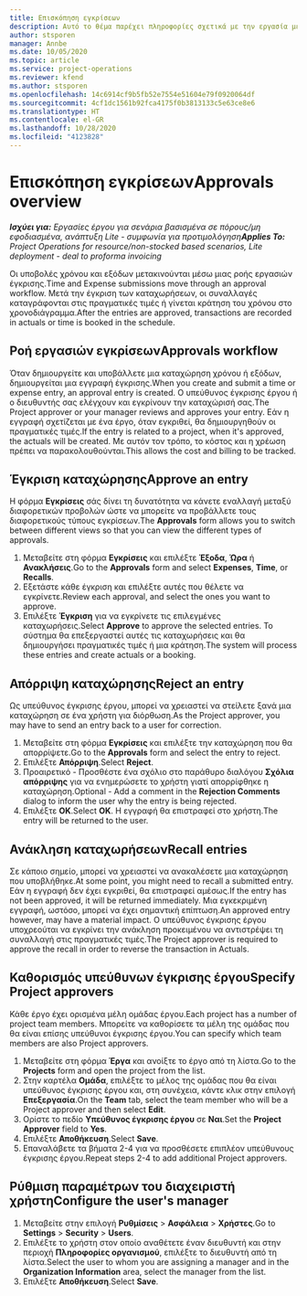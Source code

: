 ```yaml
---
title: Επισκόπηση εγκρίσεων
description: Αυτό το θέμα παρέχει πληροφορίες σχετικά με την εργασία με εγκρίσεις στο Project Operations.
author: stsporen
manager: Annbe
ms.date: 10/05/2020
ms.topic: article
ms.service: project-operations
ms.reviewer: kfend
ms.author: stsporen
ms.openlocfilehash: 14c6914cf9b5fb52e7554e51604e79f0920064df
ms.sourcegitcommit: 4cf1dc1561b92fca4175f0b3813133c5e63ce8e6
ms.translationtype: HT
ms.contentlocale: el-GR
ms.lasthandoff: 10/28/2020
ms.locfileid: "4123828"
---
```

# <a name="approvals-overview"></a><span data-ttu-id="54e5f-103">Επισκόπηση εγκρίσεων</span><span class="sxs-lookup"><span data-stu-id="54e5f-103">Approvals overview</span></span>

<span data-ttu-id="54e5f-104">_**Ισχύει για:** Εργασίες έργου για σενάρια βασισμένα σε πόρους/μη εφοδιασμένα, ανάπτυξη Lite - συμφωνία για προτιμολόγηση_</span><span class="sxs-lookup"><span data-stu-id="54e5f-104">_**Applies To:** Project Operations for resource/non-stocked based scenarios, Lite deployment - deal to proforma invoicing_</span></span>

<span data-ttu-id="54e5f-105">Οι υποβολές χρόνου και εξόδων μετακινούνται μέσω μιας ροής εργασιών έγκρισης.</span><span class="sxs-lookup"><span data-stu-id="54e5f-105">Time and Expense submissions move through an approval workflow.</span></span> <span data-ttu-id="54e5f-106">Μετά την έγκριση των καταχωρήσεων, οι συναλλαγές καταγράφονται στις πραγματικές τιμές ή γίνεται κράτηση του χρόνου στο χρονοδιάγραμμα.</span><span class="sxs-lookup"><span data-stu-id="54e5f-106">After the entries are approved, transactions are recorded in actuals or time is booked in the schedule.</span></span>

## <a name="approvals-workflow"></a><span data-ttu-id="54e5f-107">Ροή εργασιών εγκρίσεων</span><span class="sxs-lookup"><span data-stu-id="54e5f-107">Approvals workflow</span></span>
<span data-ttu-id="54e5f-108">Όταν δημιουργείτε και υποβάλλετε μια καταχώρηση χρόνου ή εξόδων, δημιουργείται μια εγγραφή έγκρισης.</span><span class="sxs-lookup"><span data-stu-id="54e5f-108">When you create and submit a time or expense entry, an approval entry is created.</span></span> <span data-ttu-id="54e5f-109">Ο υπεύθυνος έγκρισης έργου ή ο διευθυντής σας ελέγχουν και εγκρίνουν την καταχώρισή σας.</span><span class="sxs-lookup"><span data-stu-id="54e5f-109">The Project approver or your manager reviews and approves your entry.</span></span> <span data-ttu-id="54e5f-110">Εάν η εγγραφή σχετίζεται με ένα έργο, όταν εγκριθεί, θα δημιουργηθούν οι πραγματικές τιμές.</span><span class="sxs-lookup"><span data-stu-id="54e5f-110">If the entry is related to a project, when it's approved, the actuals will be created.</span></span> <span data-ttu-id="54e5f-111">Με αυτόν τον τρόπο, το κόστος και η χρέωση πρέπει να παρακολουθούνται.</span><span class="sxs-lookup"><span data-stu-id="54e5f-111">This allows the cost and billing to be tracked.</span></span> 

## <a name="approve-an-entry"></a><span data-ttu-id="54e5f-112">Έγκριση καταχώρησης</span><span class="sxs-lookup"><span data-stu-id="54e5f-112">Approve an entry</span></span>
<span data-ttu-id="54e5f-113">Η φόρμα **Εγκρίσεις** σάς δίνει τη δυνατότητα να κάνετε εναλλαγή μεταξύ διαφορετικών προβολών ώστε να μπορείτε να προβάλλετε τους διαφορετικούς τύπους εγκρίσεων.</span><span class="sxs-lookup"><span data-stu-id="54e5f-113">The **Approvals** form allows you to switch between different views so that you can view the different types of approvals.</span></span>
  
1. <span data-ttu-id="54e5f-114">Μεταβείτε στη φόρμα **Εγκρίσεις** και επιλέξτε **Έξοδα**, **Ώρα** ή **Ανακλήσεις**.</span><span class="sxs-lookup"><span data-stu-id="54e5f-114">Go to the **Approvals** form and select **Expenses**, **Time**, or **Recalls**.</span></span>
2. <span data-ttu-id="54e5f-115">Εξετάστε κάθε έγκριση και επιλέξτε αυτές που θέλετε να εγκρίνετε.</span><span class="sxs-lookup"><span data-stu-id="54e5f-115">Review each approval, and select the ones you want to approve.</span></span>
3. <span data-ttu-id="54e5f-116">Επιλέξτε **Έγκριση** για να εγκρίνετε τις επιλεγμένες καταχωρήσεις.</span><span class="sxs-lookup"><span data-stu-id="54e5f-116">Select **Approve** to approve the selected entries.</span></span>
<span data-ttu-id="54e5f-117">Το σύστημα θα επεξεργαστεί αυτές τις καταχωρήσεις και θα δημιουργήσει πραγματικές τιμές ή μια κράτηση.</span><span class="sxs-lookup"><span data-stu-id="54e5f-117">The system will process these entries and create actuals or a booking.</span></span>

## <a name="reject-an-entry"></a><span data-ttu-id="54e5f-118">Απόρριψη καταχώρησης</span><span class="sxs-lookup"><span data-stu-id="54e5f-118">Reject an entry</span></span>
<span data-ttu-id="54e5f-119">Ως υπεύθυνος έγκρισης έργου, μπορεί να χρειαστεί να στείλετε ξανά μια καταχώρηση σε ένα χρήστη για διόρθωση.</span><span class="sxs-lookup"><span data-stu-id="54e5f-119">As the Project approver, you may have to send an entry back to a user for correction.</span></span>
  
1. <span data-ttu-id="54e5f-120">Μεταβείτε στη φόρμα **Εγκρίσεις** και επιλέξτε την καταχώρηση που θα απορρίψετε.</span><span class="sxs-lookup"><span data-stu-id="54e5f-120">Go to the **Approvals** form and select the entry to reject.</span></span> 
2. <span data-ttu-id="54e5f-121">Επιλέξτε **Απόρριψη**.</span><span class="sxs-lookup"><span data-stu-id="54e5f-121">Select **Reject**.</span></span>
3. <span data-ttu-id="54e5f-122">Προαιρετικό - Προσθέστε ένα σχόλιο στο παράθυρο διαλόγου **Σχόλια απόρριψης** για να ενημερώσετε το χρήστη γιατί απορρίφθηκε η καταχώρηση.</span><span class="sxs-lookup"><span data-stu-id="54e5f-122">Optional - Add a comment in the **Rejection Comments** dialog to inform the user why the entry is being rejected.</span></span>
4. <span data-ttu-id="54e5f-123">Επιλέξτε **OK**.</span><span class="sxs-lookup"><span data-stu-id="54e5f-123">Select **OK**.</span></span> <span data-ttu-id="54e5f-124">Η εγγραφή θα επιστραφεί στο χρήστη.</span><span class="sxs-lookup"><span data-stu-id="54e5f-124">The entry will be returned to the user.</span></span>
  
## <a name="recall-entries"></a><span data-ttu-id="54e5f-125">Ανάκληση καταχωρήσεων</span><span class="sxs-lookup"><span data-stu-id="54e5f-125">Recall entries</span></span>
<span data-ttu-id="54e5f-126">Σε κάποιο σημείο, μπορεί να χρειαστεί να ανακαλέσετε μια καταχώρηση που υποβλήθηκε.</span><span class="sxs-lookup"><span data-stu-id="54e5f-126">At some point, you might need to recall a submitted entry.</span></span> <span data-ttu-id="54e5f-127">Εάν η εγγραφή δεν έχει εγκριθεί, θα επιστραφεί αμέσως.</span><span class="sxs-lookup"><span data-stu-id="54e5f-127">If the entry has not been approved, it will be returned immediately.</span></span> <span data-ttu-id="54e5f-128">Μια εγκεκριμένη εγγραφή, ωστόσο, μπορεί να έχει σημαντική επίπτωση.</span><span class="sxs-lookup"><span data-stu-id="54e5f-128">An approved entry however, may have a material impact.</span></span> <span data-ttu-id="54e5f-129">Ο υπεύθυνος έγκρισης έργου υποχρεούται να εγκρίνει την ανάκληση προκειμένου να αντιστρέψει τη συναλλαγή στις πραγματικές τιμές.</span><span class="sxs-lookup"><span data-stu-id="54e5f-129">The Project approver is required to approve the recall in order to reverse the transaction in Actuals.</span></span>

## <a name="specify-project-approvers"></a><span data-ttu-id="54e5f-130">Καθορισμός υπεύθυνων έγκρισης έργου</span><span class="sxs-lookup"><span data-stu-id="54e5f-130">Specify Project approvers</span></span>
<span data-ttu-id="54e5f-131">Κάθε έργο έχει ορισμένα μέλη ομάδας έργου.</span><span class="sxs-lookup"><span data-stu-id="54e5f-131">Each project has a number of project team members.</span></span> <span data-ttu-id="54e5f-132">Μπορείτε να καθορίσετε τα μέλη της ομάδας που θα είναι επίσης υπεύθυνοι έγκρισης έργου.</span><span class="sxs-lookup"><span data-stu-id="54e5f-132">You can specify which team members are also Project approvers.</span></span>

1. <span data-ttu-id="54e5f-133">Μεταβείτε στη φόρμα **Έργα** και ανοίξτε το έργο από τη λίστα.</span><span class="sxs-lookup"><span data-stu-id="54e5f-133">Go to the **Projects** form and open the project from the list.</span></span>
2. <span data-ttu-id="54e5f-134">Στην καρτέλα **Ομάδα**, επιλέξτε το μέλος της ομάδας που θα είναι υπεύθυνος έγκρισης έργου και, στη συνέχεια, κάντε κλικ στην επιλογή **Επεξεργασία**.</span><span class="sxs-lookup"><span data-stu-id="54e5f-134">On the **Team** tab, select the team member who will be a Project approver and then select **Edit**.</span></span>
3. <span data-ttu-id="54e5f-135">Ορίστε το πεδίο **Υπεύθυνος έγκρισης έργου** σε **Ναι**.</span><span class="sxs-lookup"><span data-stu-id="54e5f-135">Set the **Project Approver** field to **Yes**.</span></span>
4. <span data-ttu-id="54e5f-136">Επιλέξτε **Αποθήκευση**.</span><span class="sxs-lookup"><span data-stu-id="54e5f-136">Select **Save**.</span></span>
5. <span data-ttu-id="54e5f-137">Επαναλάβετε τα βήματα 2-4 για να προσθέσετε επιπλέον υπεύθυνους έγκρισης έργου.</span><span class="sxs-lookup"><span data-stu-id="54e5f-137">Repeat steps 2-4 to add additional Project approvers.</span></span>

## <a name="configure-the-users-manager"></a><span data-ttu-id="54e5f-138">Ρύθμιση παραμέτρων του διαχειριστή χρήστη</span><span class="sxs-lookup"><span data-stu-id="54e5f-138">Configure the user's manager</span></span>

1. <span data-ttu-id="54e5f-139">Μεταβείτε στην επιλογή **Ρυθμίσεις** > **Ασφάλεια** > **Χρήστες**.</span><span class="sxs-lookup"><span data-stu-id="54e5f-139">Go to **Settings** > **Security** > **Users**.</span></span>
2. <span data-ttu-id="54e5f-140">Επιλέξτε το χρήστη στον οποίο αναθέτετε έναν διευθυντή και στην περιοχή **Πληροφορίες οργανισμού**, επιλέξτε το διευθυντή από τη λίστα.</span><span class="sxs-lookup"><span data-stu-id="54e5f-140">Select the user to whom you are assigning a manager and in the **Organization Information** area, select the manager from the list.</span></span> 
3. <span data-ttu-id="54e5f-141">Επιλέξτε **Αποθήκευση**.</span><span class="sxs-lookup"><span data-stu-id="54e5f-141">Select **Save**.</span></span>


